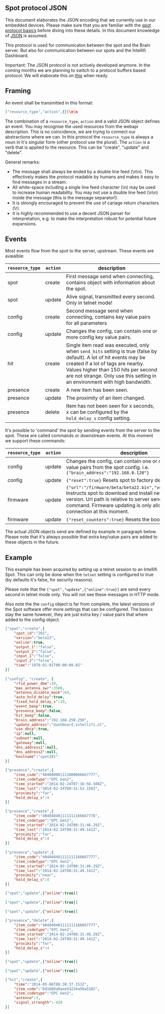 Spot protocol JSON
------------------

This document elaborates the JSON encoding that we currently use in our embedded devices. Please make sure that you are familiar with the [spot protocol basics](spot_protocol.md) before diving into these details. In this document knowledge of [JSON](http://www.json.org/) is assumed. 

This protocol is used for communicaton between the spot and the Brain server. But also for communication between our spots and the Intellifi Dashboard.

Important: The JSON protocol is not actively developed anymore. In the coming months we are planning to switch to a protocol buffers based protocol. We will elaborate this on [this](spot_protocol_pb.md) when ready.

Framing
-------

An event shall be transmitted in this format:

```JSON
["resource_type","action",{}]\n\n
```

The combination of a `resource_type`, `action` and a valid JSON object defines an event. You may recognise the used resources from the webapi description. This is no coincidence, we are trying to connect our abstractions where we can. In this protocol the `resource_type` is always a noun in it's singular form (other protocol use the plural). The `action` is a verb that is applied to the resource. This can be "create", "update" and "delete".

General remarks:
* The message shall always be ended by a double line feed (\n\n). This effectively makes the protocol readable by humans and makes it easy to find messages in a stream. 
* All white-space including a single line feed character (\n) may be used to increase human readability. You may not use a double line feed (\n\n) inside the message (this is the message separator!). 
* It is strongly encouraged to prevent the use of cariage return characters (\r). 
* It is highly recommended to use a decent JSON parser for interpretation, e.g. to make the interpretation robust for potential future expansions.

Events
------

Most events flow from the spot to the server, upstream. These events are avaialble:

| `resource_type` | `action` | description |
| --------------- | -------- | ----------- |
| spot            | create   | First message send when connecting, contains object with information about the spot. |
| spot            | update   | Alive signal, transmitted every second. Only in telnet mode! |
| config          | create   | Second message send when connecting, contains key value pairs for all parameters |
| config          | update   | Changes the config, can contain one or more config key value pairs. |
| hit             | create | Single item read was executed, only when `send_hits` setting is true (false by default). A lot of hit events may be created if a lot of tags are nearby. Values higher than 150 hits per second are not strange. Only use this setting in an environment with high bandwidth. |
| presence        | create | A new item has been seen. |
| presence        | update | The proximity of an item changed. |
| presence        | delete | Item has not been seen for x seconds, x can be configured by the `hold_delay_s` config setting. |

It's possible to 'command' the spot by sending events from the server to the spot. These are called commands or downstream events. At this moment we support these commands:

| `resource_type` | `action` | description |
| --------------- | -------- | ----------- |
| config          | update   | Changes the config, can contain one or more config key value pairs from the spot config. i.e. `{"brain_address":"192.168.0.120"}` |
| config          | update   | `{"reset":true}` Resets spot to factory defaults. |
| firmware        | update   | `{"url":"/firmware/beta/beta22.bin","version":"beta22"}` Instructs spot to download and install new firmware version. Url path is relative to server sending this command. Firmware updating is only allowd on dashboard connection at this moment. |
| firmware        | update   | `{"reset_counters":true}` Resets the boot counters to 0. |

The actual JSON objects send are defined by example in paragraph below. Please note that it's always possible that extra key/value pairs are added to these objects in the future.

Example
-------

This example has been acquired by setting up a telnet session to an Intellifi Spot. This can only be done when the `telnet` setting is configured to true (by defaults it's false, for security reasons).

Please note that the ```["spot","update",{"online":true}]``` are send every second in telnet mode only. You will not see these messages in HTTP mode.

Also note the the `config` object is far from complete, the latest versions of the Spot software offer more settings that can be configured. The basics stay the same however, they are just extra key / value pairs that where added to the config object.

```JSON
["spot","create",{
    "spot_id":"201",
    "version":"beta13",
    "online":true,
    "output_1":"false",
    "output_2":"false",
    "input_1":"false",
    "input_2":"false",
    "time":"1970-01-01T00:00:00.0Z"
}]
 
["config", "create", {
    "rfid_power_dbm":30,
    "max_antenna_swr":3500,
    "antenna_disable_mask":64,
    "auto_hold_delay":true,
    "fixed_hold_delay_s":10,
    "event_beep":true,
    "presence_beep":false,
    "hit_beep":false,
    "brain_address":"192.168.250.250",
    "update_address":"dashboard.intellifi.nl",
    "use_dhcp":true,
    "ip":null,
    "subnet":null,
    "gateway":null,
    "dns_address1":null,
    "dns_address2":null,
    "hostname":"spot201"
}]
 
["presence","create",{
    "item_code":"404000001111000066667777",
    "item_codetype":"EPC Gen2",
    "time_started":"2014-02-24T07:16:56.508Z",
    "time_last":"2014-02-24T08:31:52.156Z",
    "proximity":"far",
    "hold_delay_s":4
}]
 
["presence","create",{
    "item_code":"404040401111111166667778",
    "item_codetype":"EPC Gen2",
    "time_started":"2014-02-24T08:31:46.29Z",
    "time_last":"2014-02-24T08:31:49.141Z",
    "proximity":"far",
    "hold_delay_s":4
}]
 
["presence","update",{
    "item_code":"404040401111111166667777",
    "item_codetype":"EPC Gen2",
    "time_started":"2014-02-24T08:31:46.29Z",
    "time_last":"2014-02-24T08:31:49.141Z",
    "proximity":"near",
    "hold_delay_s":4
}]

["spot","update",{"online":true}]
 
["spot","update",{"online":true}]
 
["spot","update",{"online":true}]
 
["presence","delete",{
    "item_code":"404040401111111166667777",
    "item_codetype":"EPC Gen2",
    "time_started":"2014-02-24T08:31:46.29Z",
    "time_last":"2014-02-24T08:31:49.141Z",
    "proximity":"far",
    "hold_delay_s":4
}]
 
["spot","update",{"online":true}]
 
["spot","update",{"online":true}]

["hit","create",{
    "time":"2014-05-06T09:38:37.151Z",
    "item_code":"6d1680a0aee93234a58a5102",
    "item_codetype":"EPC Gen2",
    "antenna":3,
    "signal_strength":-428
}]
```
